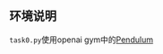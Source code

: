 ## 环境说明

```task0.py```使用openai gym中的[Pendulum](https://www.gymlibrary.ml/environments/classic_control/pendulum/)

